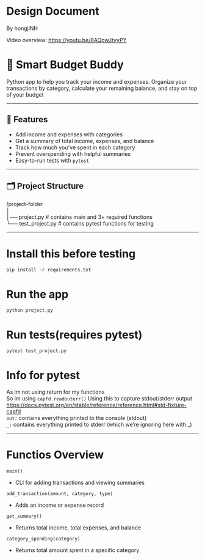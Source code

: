 # Design Document

By hongjiNH

Video overview: <https://youtu.be/8AQpwJtvyPY>

# 💸 Smart Budget Buddy

Python app to help you track your income and expenses.
Organize your transactions by category, calculate your remaining balance, and stay on top of your budget

---

## 📌 Features

- Add income and expenses with categories
- Get a summary of total income, expenses, and balance
- Track how much you've spent in each category
- Prevent overspending with helpful summaries
- Easy-to-run tests with `pytest`

---

## 🗂️ Project Structure
/project-folder  
│  
│── project.py          # contains main and 3+ required functions  
└── test_project.py     # contains pytest functions for testing

---

# Install this before testing
```
pip install -r requirements.txt
```
# Run the app
```
python project.py

```
# Run tests(requires pytest)
```
pytest test_project.py
```
# Info for pytest
As im not using return for my functions  
So im using `capfd.readouterr()`
Using this to capture stdout/stderr output  
https://docs.pytest.org/en/stable/reference/reference.html#std-fixture-capfd  
`out:` contains everything printed to the console (stdout)  
 `_:` contains everything printed to stderr (which we’re ignoring here with _)  

---

# Functios Overview
```
main()
```
- CLI for adding transactions and viewing summaries

```
add_transaction(amount, category, type)
```
- Adds an income or expense record

```
get_summary()
```
- Returns total income, total expenses, and balance

```
category_spending(category)
```
- Returns total amount spent in a specific category
